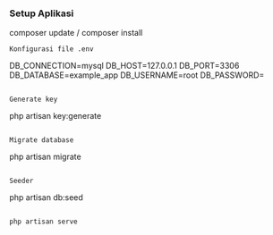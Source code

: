 
### Setup Aplikasi
composer update / composer install
```
Konfigurasi file .env
```
DB_CONNECTION=mysql
DB_HOST=127.0.0.1
DB_PORT=3306
DB_DATABASE=example_app
DB_USERNAME=root
DB_PASSWORD=
```

Generate key
```
php artisan key:generate
```

Migrate database
```
php artisan migrate
```

Seeder
```
php artisan db:seed
```

php artisan serve